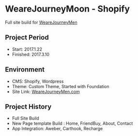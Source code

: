 WeareJourneyMoon - Shopify
===================================
Full site build for [WeareJourneyMen](https://wearejourneymen.com)

Project Period
----------------------
- Start: 2017.1.22
- Finished: 2017.3.10

## Environment
- CMS: Shopify, Wordpress
- Theme: Custom Theme, Started with Foundation
- Site Link: [WeareJourneyMen.com](https://wearejourneymen.com)

## Project History
- Full Site Build
- New Page template Build : Home, FriendBuy, About, Contact
- App Integration: Aweber, Carthook, Recharge
